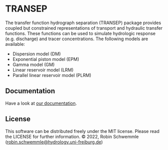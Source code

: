 # TRANSEP

The transfer function hydrograph separation (TRANSEP) package provides coupled
but constrained representations of transport and hydraulic transfer functions.
These functions can be used to simulate hydrologic response (e.g. discharge)
and tracer concentrations. The following models are available:

- Dispersion model (DM)
- Exponential piston model (EPM)
- Gamma model (GM)
- Linear reservoir model (LRM)
- Parallel linear reservoir model (PLRM)

## Documentation
Have a look at [our documentation](https://transep.readthedocs.io/en/latest).

## License
This software can be distributed freely under the MIT license. Please read the LICENSE for further information.
© 2022, Robin Schwemmle (<robin.schwemmle@hydrology.uni-freiburg.de>)
